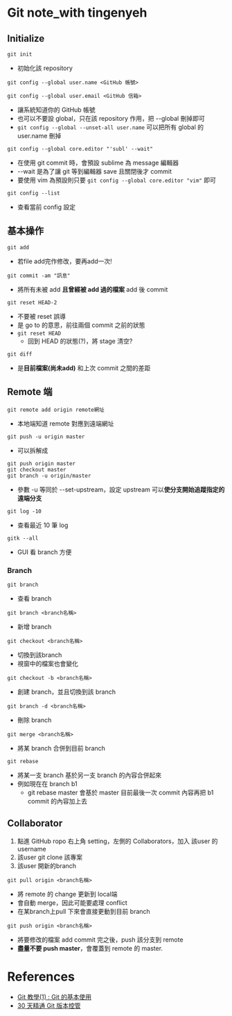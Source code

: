 ﻿# Git note_with tingenyeh

## Initialize

```git init```
- 初始化該 repository

```git config --global user.name <GitHub 帳號>```

```git config --global user.email <GitHub 信箱>```
- 讓系統知道你的 GitHub 帳號
- 也可以不要設 global，只在該 repository 作用，把 --global 刪掉即可
- ```git config --global --unset-all user.name``` 可以把所有 global 的 user.name 刪掉

```git config --global core.editor "'subl' --wait"```
- 在使用 git commit 時，會預設 sublime 為 message 編輯器
- --wait 是為了讓 git 等到編輯器 save 且關閉後才 commit
- 要使用 vim 為預設則只要 ```git config --global core.editor "vim"``` 即可

```git config --list```
- 查看當前 config 設定

## 基本操作

```git add ```
- 若file add完作修改，要再add一次!

```git commit -am "訊息"```
- 將所有未被 add **且曾經被 add 過的檔案** add 後 commit

```git reset HEAD-2```
- 不要被 reset 誤導
- 是 go to 的意思，前往兩個 commit 之前的狀態
- ```git reset HEAD``` 
    - 回到 HEAD 的狀態(?)，將 stage 清空?

```git diff```
- 是**目前檔案(尚未add)** 和上次 commit 之間的差距

## Remote 端

```git remote add origin remote網址```
- 本地端知道 remote 對應到遠端網址

```git push -u origin master```
- 可以拆解成 
```
git push origin master
git checkout master
git branch -u origin/master
```
- 參數 -u 等同於 --set-upstream，設定 upstream 可以**使分支開始追蹤指定的遠端分支**


```git log -10```
- 查看最近 10 筆 log

```gitk --all```
- GUI 看 branch 方便

### Branch

```git branch```
- 查看 branch

```git branch <branch名稱>```
- 新增 branch

```git checkout <branch名稱>```
- 切換到該branch
- 視窗中的檔案也會變化

```git checkout -b <branch名稱>```
- 創建 branch，並且切換到該 branch

```git branch -d <branch名稱>```
- 刪除 branch

```git merge <branch名稱>```
- 將某 branch 合併到目前 branch

```git rebase```
- 將某一支 branch 基於另一支 branch 的內容合併起來
- 例如現在在 branch b1
    - git rebase master 會基於 master 目前最後一次 commit 內容再把 b1 commit 的內容加上去


## Collaborator

1. 點進 GitHub ropo 右上角 setting，左側的 Collaborators，加入 該user 的 username
2. 該user git clone 該專案
3. 該user 開新的branch


```git pull origin <branch名稱>```
- 將 remote 的 change 更新到 local端
- 會自動 merge，因此可能要處理 conflict
- 在某branch上pull 下來會直接更動到目前 branch

```git push origin <branch名稱>```
- 將要修改的檔案 add commit 完之後，push 該分支到 remote
- **盡量不要 push master**，會覆蓋到 remote 的 master.





# References

- [Git 教學(1) : Git 的基本使用](https://blog.gogojimmy.net/2012/01/17/how-to-use-git-1-git-basic/)
- [30 天精通 Git 版本控管](https://github.com/doggy8088/Learn-Git-in-30-days/blob/master/zh-tw/README.md)






